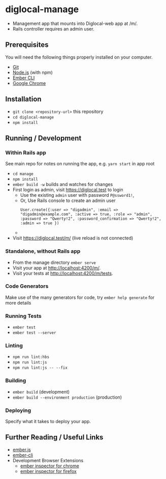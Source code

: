 # diglocal-manage

- Management app that mounts into Diglocal-web app at /m/.
- Rails controller requires an admin user.

## Prerequisites

You will need the following things properly installed on your computer.

* [Git](https://git-scm.com/)
* [Node.js](https://nodejs.org/) (with npm)
* [Ember CLI](https://ember-cli.com/)
* [Google Chrome](https://google.com/chrome/)

## Installation

* `git clone <repository-url>` this repository
* `cd diglocal-manage`
* `npm install`

## Running / Development

### Within Rails app

See main repo for notes on running the app, e.g. `yarn start` in app root

* `cd manage`
* `npm install`
* `ember build -w` builds and watches for changes
* First login as admin, visit https://diglocal.test to login
  * Use the existing `admin` user with password `P@ssword1!`,
  * Or, Use Rails console to create an admin user
    ```
    User.create({:user => "digadmin", :email => "digadmin@example.com", :active => true, :role => "admin", :password => "Qwerty!2", :password_confirmation => "Qwerty!2", :admin => true })
    ```
  * 
* Visit https://diglocal.test/m/ (live reload is not connected)

### Standalone, without Rails app

* From the manage directory `ember serve`
* Visit your app at [http://localhost:4200/m/](http://localhost:4200/m/).
* Visit your tests at [http://localhost:4200/m/tests](http://localhost:4200/m/tests).

### Code Generators

Make use of the many generators for code, try `ember help generate` for more details

### Running Tests

* `ember test`
* `ember test --server`

### Linting

* `npm run lint:hbs`
* `npm run lint:js`
* `npm run lint:js -- --fix`

### Building

* `ember build` (development)
* `ember build --environment production` (production)

### Deploying

Specify what it takes to deploy your app.

## Further Reading / Useful Links

* [ember.js](https://emberjs.com/)
* [ember-cli](https://ember-cli.com/)
* Development Browser Extensions
  * [ember inspector for chrome](https://chrome.google.com/webstore/detail/ember-inspector/bmdblncegkenkacieihfhpjfppoconhi)
  * [ember inspector for firefox](https://addons.mozilla.org/en-US/firefox/addon/ember-inspector/)
